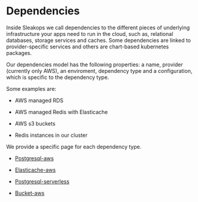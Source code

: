 # Dependencies

Inside Sleakops we call dependencies to the different pieces of underlying infrastructure your apps need to run in the cloud, such as, relational databases, storage services and caches. Some dependencies are linked to provider-specific services and others are chart-based kubernetes packages.

Our dependencies model has the following properties: a name, provider (currently only AWS), an enviroment, dependency type and a configuration, which is specific to the dependency type.

Some examples are:

- AWS managed RDS

- AWS managed Redis with Elasticache

- AWS s3 buckets

- Redis instances in our cluster

We provide a specific page for each dependency type.

- [Postgresql-aws](./postgresql-aws.md)

- [Elasticache-aws](./elasticache-aws.md)

- [Postgresql-serverless](./postgresql-serverless.md)

- [Bucket-aws](./bucket-aws.md)

<!-- # Integracion de dependencias -->

<!-- ## Intro

Adentro de Sleakops llamamos dependencias a los distintas piezas de infraestructura que nuestros servicios necesitan para funcionar, tales como bases de datos, caches o servicios de almacenamiento. Algunas dependencias estan ligadas a servicios especificos de cloud-providers, y otras son implementaciones para clusters.

El modelo de una dependencia tiene un nombre, un provider (actualmente solo aws), un environment, un tipo de dependencia y una configuracion, que tiene distintos campos de acuerdo al tipo de dependencia.

Algunos ejemplos de dependencias pueden ser:

- Postgresql-aws que es un servicio managed RDS en aws.

- Elasticache-aws que es un servicio managed de cache en aws.

- Redis-serverless que es un redis corriendo en un cluster

- Bucket-aws que es un servicio de storage.

## Flujo

El flujo de deployment de una dependecia inicia cuando el backend recibe una peticion POST en /api/dependency. El recurso se crea en la base de datos y se lanza un worker de celery con los datos para realizar la tarea, actualizando el estado del recurso a "creating". El worker toma el modulo correspondiente de crm/modules y corre el pulumi_program correspondiente.

El trabajo del modulo de dependencias a nivel de pulumi puede clasificarse en uno de dos tipos de acuerdo al modulo de python que utilizan, por un lado tenemos los recursos manejados por kubernetes (que utilizan pulumi_kubernetes), y por el otro los manejados por un provider (por ejemplo pulumi_aws). -->
